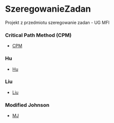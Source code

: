 # SzeregowanieZadan
Projekt z przedmiotu szeregowanie zadan - UG MFI

### Critical Path Method (CPM)
- [CPM](szeregowanie/src/main/java/CriticalPathMethod)

### Hu
- [Hu](szeregowanie/src/main/java/Hu)

### Liu
- [Liu](szeregowanie/src/main/java/Liu)

### Modified Johnson
- [MJ](szeregowanie/src/main/java/ModJohnson)
